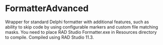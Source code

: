 # FormatterAdvanced
Wrapper for standard Delphi formatter with additional features, such as ability to skip code by using configurable markers and custom file matching masks.
You need to place RAD Studio Formatter.exe in Resources directory to compile.
Compiled using RAD Studio 11.3.